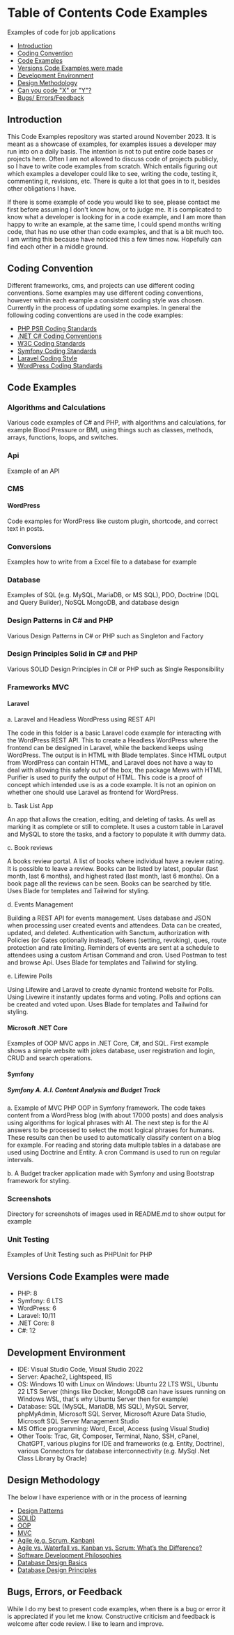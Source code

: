 
#  Table of Contents Code Examples

Examples of code for job applications 

- [Introduction](#introduction)
- [Coding Convention](#coding-convention)
- [Code Examples](#code-examples)
- [Versions Code Examples were made](#versions-code-examples-were-made)
- [Development Environment](#development-environment)
- [Design Methodology](#design-methodology)
- [Can you code "X" or "Y"?](#can-you-code-x-or-y)
- [Bugs/ Errors/Feedback](#bugs-errors-or-feedback)

## Introduction

This Code Examples repository was started around November 2023. It is meant as a showcase
of examples, for examples issues a developer may run into on a daily basis. The intention is not to put entire code bases or projects here. Often I am not allowed to discuss code of projects publicly, so I have to write code examples from scratch. Which entails figuring out which examples a developer could like to see, writing the code, testing it, commenting it, revisions, etc. There is quite a lot that goes in to it, besides other obligations I have. 

If there is some example of code you would like to see, please contact me first before assuming I don't know how, or to judge me. It is complicated to know what a developer is looking for in a  code example, and I am more than happy to write an example, at the same time, I could spend months writing code, that has no use other than code examples, and that is a bit much too. I am writing this because have noticed this a few times now. Hopefully can find each other in a middle ground. 

## Coding Convention

Different frameworks, cms, and projects can use different coding conventions. Some examples may use different coding conventions, however within each example a consistent coding style was chosen. Currently in the process of updating some examples. In general the following coding conventions are used in the code examples:

- [PHP PSR Coding Standards](https://www.php-fig.org/psr/)
- [.NET C# Coding Conventions](https://learn.microsoft.com/en-us/dotnet/csharp/fundamentals/coding-style/coding-conventions)
- [W3C Coding Standards](https://www.w3.org/)
- [Symfony Coding Standards](https://symfony.com/doc/current/contributing/code/standards.html)
- [Laravel Coding Style](https://laravel.com/docs/10.x/contributions#coding-style) 
- [WordPress Coding Standards](https://developer.wordpress.org/coding-standards/wordpress-coding-standards/)
  
## Code Examples

### Algorithms and Calculations

Various code examples of C# and PHP, with algorithms and calculations, for example Blood Pressure or BMI, using things such as classes, methods, arrays, functions, loops, and switches. 

### Api

Example of an API

### CMS

#### WordPress

Code examples for WordPress like custom plugin, shortcode, and correct text in posts.

### Conversions

Examples how to write from a Excel file to a database for example 

### Database

Examples of SQL (e.g. MySQL, MariaDB, or MS SQL), PDO, Doctrine (DQL and Query Builder), NoSQL MongoDB, and database design

### Design Patterns in C# and PHP

Various Design Patterns in C# or PHP such as Singleton and Factory

### Design Principles Solid in C# and PHP

Various SOLID Design Principles in C# or PHP such as Single Responsibility

### Frameworks MVC

#### Laravel

a. Laravel and Headless WordPress using REST API

The code in this folder is a basic Laravel code example for interacting with the WordPress REST API. This to create a Headless WordPress where the frontend can be designed in Laravel, while the backend keeps using WordPress. The output is in HTML with Blade templates. Since HTML output from WordPress can contain HTML, and Laravel does not have a way to deal with allowing this safely out of the box, the package Mews with HTML Purifier is used to purify the output of HTML. This code is a proof of concept which intended use is as a code example. It is not an opinion on whether one should use Laravel as frontend for WordPress.

b. Task List App

An app that allows the creation, editing, and deleting of tasks. As well as marking it as complete or still to complete. It uses a custom table in Laravel and MySQL to store the tasks, and a factory to populate it with dummy data.

c. Book reviews

A books review portal. A list of books where individual have a review rating. It is possible to leave a review. Books can be listed by latest, popular (last month, last 6 months), and highest rated (last month, last 6 months). On a book page all the reviews can be seen. Books can be searched by title. Uses Blade for templates and Tailwind for styling.

d. Events Management

Building a REST API for events management. Uses database and JSON when processing user created events and attendees. Data can be created, updated, and deleted. Authentication with Sanctum, authorization with Policies (or Gates optionally instead), Tokens (setting, revoking), ques, route protection and rate limiting. Reminders of events are sent at a schedule to attendees using a custom Artisan Command and cron. Used Postman to test and browse Api. Uses Blade for templates and Tailwind for styling.

e. Lifewire Polls

Using Lifewire and Laravel to create dynamic frontend website for Polls. Using Livewire it instantly updates forms and voting. Polls and options can be created and voted upon. Uses Blade for templates and Tailwind for styling.

#### Microsoft .NET Core

Examples of OOP MVC apps in .NET Core, C#, and SQL. First example shows a simple website with jokes database, user registration and login, CRUD and search operations. 

#### Symfony

##### Symfony A. A.I. Content Analysis and Budget Track

a. Example of MVC PHP OOP in Symfony framework. The code takes content from a WordPress blog (with about 17000 posts) and does analysis using algorithms for logical phrases with AI. The next step is for the AI answers to be processed to select the most logical phrases for humans. These results can then be used to automatically classify content on a blog for example. For reading and storing data multiple tables in a database are used using Doctrine and Entity. A cron Command is used to run on regular intervals. 

b. A Budget tracker application made with Symfony and using Bootstrap framework for styling.

### Screenshots

Directory for screenshots of images used in README.md to show output for example

### Unit Testing

Examples of Unit Testing such as PHPUnit for PHP

## Versions Code Examples were made

- PHP: 8
- Symfony: 6 LTS
- WordPress: 6
- Laravel: 10/11
- .NET Core: 8
- C#: 12

## Development Environment

- IDE: Visual Studio Code, Visual Studio 2022
- Server: Apache2, Lightspeed, IIS
- OS: Windows 10 with Linux on Windows: Ubuntu 22 LTS WSL, Ubuntu 22 LTS Server (things like Docker, MongoDB can have issues running on Windows WSL, that's why Ubuntu Server then for example)
- Database: SQL (MySQL, MariaDB, MS SQL), MySQL Server, phpMyAdmin, Microsoft SQL Server, Microsoft Azure Data Studio, Microsoft SQL Server Management Studio
- MS Office programming: Word, Excel, Access (using Visual Studio)
- Other Tools: Trac, Git, Composer, Terminal, Nano, SSH, cPanel, ChatGPT, various plugins for IDE and frameworks (e.g. Entity, Doctrine), various Connectors for database interconnectivity (e.g. MySql .Net Class Library by Oracle)

## Design Methodology

The below I have experience with or in the process of learning

- [Design Patterns](https://refactoring.guru/design-patterns/php)
- [SOLID](https://en.wikipedia.org/wiki/SOLID)
- [OOP](https://en.wikipedia.org/wiki/Object-oriented_programming)
- [MVC](https://nl.wikipedia.org/wiki/Model-view-controller-model)
- [Agile (e.g. Scrum, Kanban)](https://leansixsigmagroep.nl/en/lean-agile-and-six-sigma/what-is-agile/)
- [Agile vs. Waterfall vs. Kanban vs. Scrum: What’s the Difference?](https://www.lucidchart.com/blog/agile-vs-waterfall-vs-kanban-vs-scrum)
- [Software Development Philosophies](https://en.wikipedia.org/wiki/List_of_software_development_philosophies)
- [Database Design Basics](https://support.microsoft.com/en-us/office/database-design-basics-eb2159cf-1e30-401a-8084-bd4f9c9ca1f5)
- [Database Design Principles](https://www.oreilly.com/library/view/access-database-design/0596002734/ch04.html)

## Bugs, Errors, or Feedback

While I do my best to present code examples, when there is a bug or error it is appreciated if you let me know. 
Constructive criticism and feedback is welcome after code review. I like to learn and improve.






